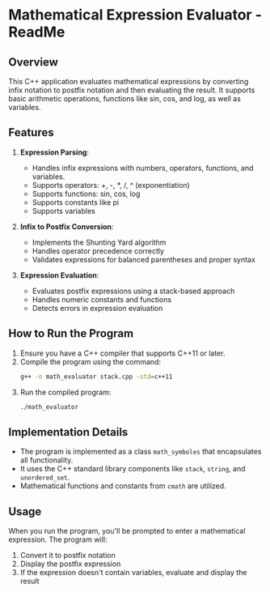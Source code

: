 # Mathematical Expression Evaluator - ReadMe

## Overview
This C++ application evaluates mathematical expressions by converting infix notation to postfix notation and then evaluating the result. It supports basic arithmetic operations, functions like sin, cos, and log, as well as variables.

## Features
1. **Expression Parsing**:
   - Handles infix expressions with numbers, operators, functions, and variables.
   - Supports operators: +, -, *, /, ^ (exponentiation)
   - Supports functions: sin, cos, log
   - Supports constants like pi
   - Supports variables

2. **Infix to Postfix Conversion**:
   - Implements the Shunting Yard algorithm
   - Handles operator precedence correctly
   - Validates expressions for balanced parentheses and proper syntax

3. **Expression Evaluation**:
   - Evaluates postfix expressions using a stack-based approach
   - Handles numeric constants and functions
   - Detects errors in expression evaluation

## How to Run the Program
1. Ensure you have a C++ compiler that supports C++11 or later.
2. Compile the program using the command:
   ```bash
   g++ -o math_evaluator stack.cpp -std=c++11
   ```
3. Run the compiled program:
   ```bash
   ./math_evaluator
   ```

## Implementation Details
- The program is implemented as a class `math_symboles` that encapsulates all functionality.
- It uses the C++ standard library components like `stack`, `string`, and `unordered_set`.
- Mathematical functions and constants from `cmath` are utilized.

## Usage
When you run the program, you'll be prompted to enter a mathematical expression.
The program will:
1. Convert it to postfix notation
2. Display the postfix expression
3. If the expression doesn't contain variables, evaluate and display the result
